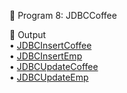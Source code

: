 📌 Program 8: JDBCCoffee

📝 Output  
• [JDBCInsertCoffee](https://github.com/KUSUMA-74/Advanced_Java/blob/main/Lab8_JDBCCoffee/JDBCInsertCoffee.png)  
• [JDBCInsertEmp](https://github.com/KUSUMA-74/Advanced_Java/blob/main/Lab8_JDBCCoffee/JDBCInsertEmp.png)  
• [JDBCUpdateCoffee](https://github.com/KUSUMA-74/Advanced_Java/blob/main/Lab8_JDBCCoffee/JDBCUpdateCoffee.png)  
• [JDBCUpdateEmp](https://github.com/KUSUMA-74/Advanced_Java/blob/main/Lab8_JDBCCoffee/JDBCUpdateEmp.png)
